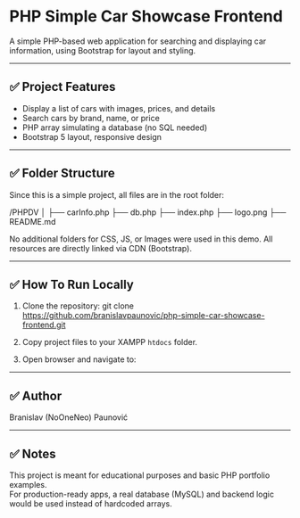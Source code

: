 # PHP Simple Car Showcase Frontend

A simple PHP-based web application for searching and displaying car information, using Bootstrap for layout and styling.

---

## ✅ Project Features

- Display a list of cars with images, prices, and details  
- Search cars by brand, name, or price  
- PHP array simulating a database (no SQL needed)  
- Bootstrap 5 layout, responsive design  

---

## ✅ Folder Structure

Since this is a simple project, all files are in the root folder:

/PHPDV
│
├── carInfo.php
├── db.php
├── index.php
├── logo.png
├── README.md

No additional folders for CSS, JS, or Images were used in this demo. All resources are directly linked via CDN (Bootstrap).

---

## ✅ How To Run Locally

1. Clone the repository:
git clone https://github.com/branislavpaunovic/php-simple-car-showcase-frontend.git

2. Copy project files to your XAMPP `htdocs` folder.

3. Open browser and navigate to:

---

## ✅ Author

Branislav (NoOneNeo) Paunović

---

## ✅ Notes

This project is meant for educational purposes and basic PHP portfolio examples.  
For production-ready apps, a real database (MySQL) and backend logic would be used instead of hardcoded arrays.
